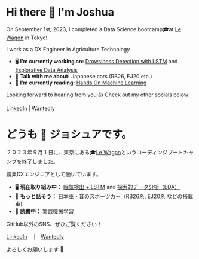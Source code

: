# **Hi there 👋 I'm Joshua**
On September 1st, 2023, I completed a Data Science bootcamp🎓at [Le Wagon](https://www.lewagon.com/data-science-course) in Tokyo!

I work as a DX Engineer in Agriculture Technology

- 🖥️ **I’m currently working on:** [Drowsiness Detection with LSTM](https://github.com/ChrisBell193/Siesta_Sentry) and [Explorative Data Analysis](https://github.com/Joshua-Higgins-jp/Auction_Hunters_EDA)
- 💬 **Talk with me about:** Japanese cars (RB26, EJ20 etc.)
- 📗 **I’m currently reading:** [Hands On Machine Learning](https://www.oreilly.com/library/view/hands-on-machine-learning/9781098125967/)

Looking forward to hearing from you 👍 Check out my other socials below: 

[LinkedIn](https://www.linkedin.com/in/joshua-higgins-jp/)   |   [Wantedly](https://www.wantedly.com/id/joshua_higgins)

###

# どうも 👋 ジョシュアです。
２０２３年９月１日に、東京にある🎓[Le Wagon](https://www.lewagon.com/data-science-course)というコーディングブートキャンプを終了しました。

農業DXエンジニアとして働いています。

- 🖥️ **現在取り組み中：** [眠気検出 + LSTM](https://github.com/ChrisBell193/Siesta_Sentry) and [探索的データ分析（EDA）](https://github.com/Joshua-Higgins-jp/Auction_Hunters_EDA)
- 💬 **もっと話そう：** 日本車・昔のスポーツカー（RB26系, EJ20系 などの搭載車)
- 📗 **読書中：** [実践機械学習](https://www.oreilly.com/library/view/hands-on-machine-learning/9781098125967/)

GitHub以外のSNS、ぜひご覧ください！

[LinkedIn](https://www.linkedin.com/in/joshua-higgins-jp/) 　|　[Wantedly](https://www.wantedly.com/id/joshua_higgins)

よろしくお願いします 🤝
